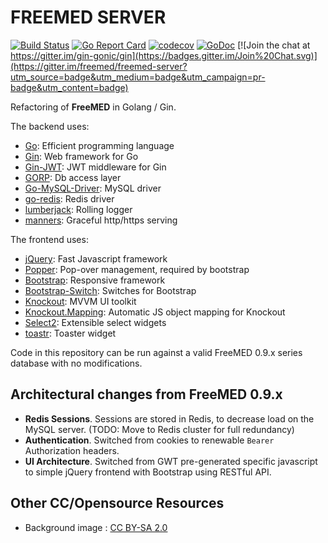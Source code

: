 # FREEMED SERVER

[![Build Status](https://secure.travis-ci.org/freemed/freemed-server.png)](http://travis-ci.org/freemed/freemed-server)
[![Go Report Card](https://goreportcard.com/badge/github.com/freemed/freemed-server)](https://goreportcard.com/report/github.com/freemed/freemed-server)
[![codecov](https://codecov.io/gh/freemed/freemed-server/branch/master/graph/badge.svg)](https://codecov.io/gh/freemed/freemed-server)
[![GoDoc](https://godoc.org/github.com/freemed/freemed-server?status.png)](https://godoc.org/github.com/freemed/freemed-server)
[![Join the chat at https://gitter.im/gin-gonic/gin](https://badges.gitter.im/Join%20Chat.svg)](https://gitter.im/freemed/freemed-server?utm_source=badge&utm_medium=badge&utm_campaign=pr-badge&utm_content=badge)

Refactoring of **FreeMED** in Golang / Gin.

The backend uses:
 * [Go](https://golang.org/): Efficient programming language
 * [Gin](https://github.com/gin-gonic/gin/): Web framework for Go
 * [Gin-JWT](https://github.com/appleboy/gin-jwt): JWT middleware for Gin
 * [GORP](http://github.com/go-gorp/gorp): Db access layer
 * [Go-MySQL-Driver](http://github.com/go-sql-driver/mysql): MySQL driver
 * [go-redis](https://github.com/go-redis/redis): Redis driver
 * [lumberjack](https://github.com/natefinch/lumberjack): Rolling logger
 * [manners](https://github.com/braintree/manners): Graceful http/https serving

The frontend uses:
 * [jQuery](https://jquery.com): Fast Javascript framework
 * [Popper](https://popper.js.org/): Pop-over management, required by bootstrap
 * [Bootstrap](http://getbootstrap.com): Responsive framework
 * [Bootstrap-Switch](http://www.bootstrap-switch.org): Switches for Bootstrap
 * [Knockout](http://knockoutjs.com/): MVVM UI toolkit
 * [Knockout.Mapping](https://github.com/SteveSanderson/knockout.mapping): Automatic JS object mapping for Knockout
 * [Select2](https://select2.org/): Extensible select widgets
 * [toastr](https://github.com/CodeSeven/toastr): Toaster widget
 
Code in this repository can be run against a valid FreeMED 0.9.x series database with no modifications.

## Architectural changes from FreeMED 0.9.x

 * **Redis Sessions**. Sessions are stored in Redis, to decrease load on the MySQL server. (TODO: Move to Redis cluster for full redundancy)
 * **Authentication**. Switched from cookies to renewable ``Bearer`` Authorization headers.
 * **UI Architecture**. Switched from GWT pre-generated specific javascript to simple jQuery frontend with Bootstrap using RESTful API.

## Other CC/Opensource Resources

 * Background image : [CC BY-SA 2.0](https://commons.wikimedia.org/wiki/Category:Medical#/media/File:Laptop_and_stethoscope_%286123892769%29.jpg)

